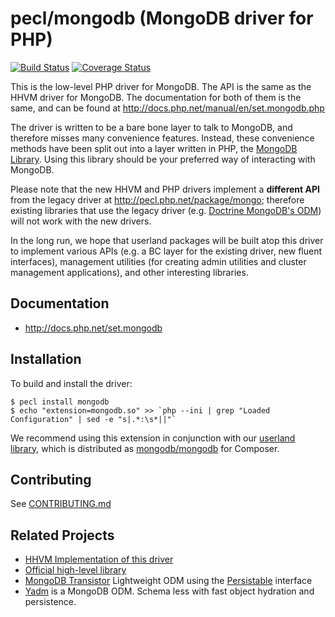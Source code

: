 # pecl/mongodb (MongoDB driver for PHP)

[![Build Status](https://api.travis-ci.org/mongodb/mongo-php-driver.png?branch=master)](https://travis-ci.org/mongodb/mongo-php-driver)
[![Coverage Status](https://coveralls.io/repos/mongodb/mongo-php-driver/badge.svg?branch=master&service=github)](https://coveralls.io/github/mongodb/mongo-php-driver?branch=master)

This is the low-level PHP driver for MongoDB. The API is the same
as the HHVM driver for MongoDB. The documentation for both of them is the same,
and can be found at http://docs.php.net/manual/en/set.mongodb.php

The driver is written to be a bare bone layer to talk to MongoDB, and
therefore misses many convenience features. Instead, these convenience methods
have been split out into a layer written in PHP, the
[MongoDB Library](http://mongodb.github.io/mongo-php-library/).
Using this library should be your preferred way of interacting with MongoDB.

Please note that the new HHVM and PHP drivers implement a **different API**
from the legacy driver at http://pecl.php.net/package/mongo; therefore 
existing libraries that use the legacy driver (e.g. 
[Doctrine MongoDB's ODM](http://doctrine-mongodb-odm.readthedocs.org/en/latest/))
will not work with the new drivers.

In the long run, we hope that userland packages will be built atop this driver
to implement various APIs (e.g. a BC layer for the existing driver, new fluent
interfaces), management utilities (for creating admin utilities and cluster
management applications), and other interesting libraries.

## Documentation

- http://docs.php.net/set.mongodb

## Installation

To build and install the driver:

```
$ pecl install mongodb
$ echo "extension=mongodb.so" >> `php --ini | grep "Loaded Configuration" | sed -e "s|.*:\s*||"`
```

We recommend using this extension in conjunction with our
[userland library](https://github.com/mongodb/mongo-php-library),
which is distributed as
[mongodb/mongodb](https://packagist.org/packages/mongodb/mongodb) for Composer.

## Contributing

See [CONTRIBUTING.md](CONTRIBUTING.md)

## Related Projects
- [HHVM Implementation of this driver](https://github.com/mongodb/mongo-hhvm-driver)
- [Official high-level library](https://github.com/mongodb/mongo-php-library)
- [MongoDB Transistor](https://github.com/bjori/mongo-php-transistor) Lightweight ODM using the [Persistable](http://php.net/bson\\persistable) interface
- [Yadm](https://github.com/makasim/yadm) is a MongoDB ODM. Schema less with fast object hydration and persistence.

